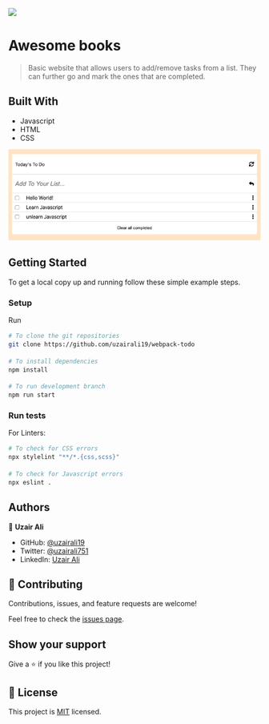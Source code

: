 ![](https://img.shields.io/badge/Microverse-blueviolet)

# Awesome books

> Basic website that allows users to add/remove tasks from a list. They can further go and mark the ones that are completed.

## Built With

- Javascript
- HTML
- CSS

![Screenshot](./screenshot.png)

## Getting Started

To get a local copy up and running follow these simple example steps.

### Setup

Run 

```bash
# To clone the git repositories
git clone https://github.com/uzairali19/webpack-todo

# To install dependencies 
npm install 

# To run development branch
npm run start
````

### Run tests

For Linters:

```bash
# To check for CSS errors
npx stylelint "**/*.{css,scss}"

# To check for Javascript errors
npx eslint .
```

## Authors

👤 **Uzair Ali**

- GitHub: [@uzairali19](https://github.com/uzairali19)
- Twitter: [@uzairali751](https://twitter.com/Uzairali751)
- LinkedIn: [Uzair Ali](https://www.linkedin.com/in/uzair-ali-964187166/)

## 🤝 Contributing

Contributions, issues, and feature requests are welcome!

Feel free to check the [issues page](https://github.com/uzairali19/webpack-todo/issues/).

## Show your support

Give a ⭐️ if you like this project!

## 📝 License

This project is [MIT](./MIT.md) licensed.
